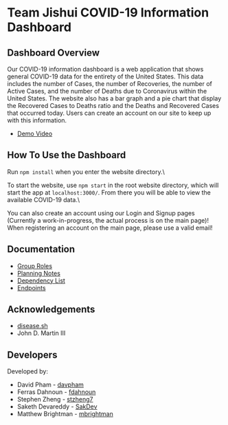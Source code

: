 # Team Jishui COVID-19 Information Dashboard

## Dashboard Overview

Our COVID-19 information dashboard is a web application that shows general COVID-19 data for the entirety of the United States. This data includes the number of Cases, the number of Recoveries, 
the number of Active Cases, and the number of Deaths due to Coronavirus within the United States. The website also has a bar graph and a pie chart that display the Recovered Cases to Deaths ratio and 
the Deaths and Recovered Cases that occurred today. Users can create an account on our site to keep up with this information.

- [Demo Video](https://youtu.be/miTttvx1l8U)


## How To Use the Dashboard

Run `npm install` when you enter the website directory.\

To start the website, use `npm start` in the root website directory, which will start the app at `localhost:3000/`. 
From there you will be able to view the available COVID-19 data.\

You can also create an account using our Login and Signup pages (Currently a work-in-progress, the actual process is on the main page)! 
When registering an account on the main page, please use a valid email!


## Documentation

- [Group Roles](https://github.com/comp426-2022-spring/a99-jishui/blob/main/docs/roles.md)
- [Planning Notes](https://github.com/comp426-2022-spring/a99-jishui/blob/main/docs/planning.md)
- [Dependency List](https://github.com/comp426-2022-spring/a99-jishui/blob/main/docs/dependencies.md)
- [Endpoints](https://github.com/comp426-2022-spring/a99-jishui/blob/main/docs/endpoints.md)


## Acknowledgements

- [disease.sh](https://disease.sh/)
- John D. Martin III


## Developers

Developed by:

- David Pham    -   [davpham](https://github.com/davpham)
- Ferras Dahnoun    -   [fdahnoun](https://github.com/fdahnoun)
- Stephen Zheng     -   [stzheng7](https://github.com/stzheng7)
- Saketh Devareddy      -   [SakDev](https://github.com/SakDev)
- Matthew Brightman     -   [mbrightman](https://github.com/mbrightman)
